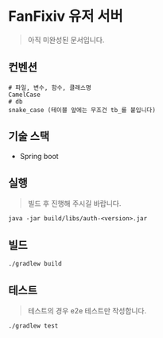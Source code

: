 # FanFixiv 유저 서버

> 아직 미완성된 문서입니다.

## 컨벤션

```
# 파일, 변수, 함수, 클래스명
CamelCase
# db
snake_case (테이블 앞에는 무조건 tb_를 붙입니다)
```

## 기술 스택

- Spring boot

## 실행

> 빌드 후 진행해 주시길 바랍니다.

```
java -jar build/libs/auth-<version>.jar
```

## 빌드

```
./gradlew build
```

## 테스트

> 테스트의 경우 e2e 테스트만 작성합니다.

```
./gradlew test
```